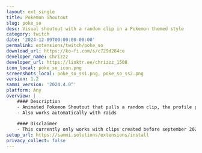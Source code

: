 ```yaml
---
layout: ext_single
title: Pokemon Shoutout
slug: poke_so
desc: Visual shoutout with a random clip in a Pokemon themed style
category: twitch
date: '2024-12-09T00:00:00-00:00'
permalink: extensions/twitch/poke_so
download_url: https://ko-fi.com/s/c729d284ce
developer_name: Chrizzz
developer_url: https://linktr.ee/chrizzz_1508
icon_local: poke_so_icon.png
screenshots_local: poke_so_ss1.png, poke_so_ss2.png
version: 1.2
sammi_version: '2024.4.0^'
platform: Any
overview: |
    #### Description
    - Animated Pokemon Shoutout that pulls a random clip, the profile picture and the bio of the Twitch user you want to shoutout
    - Also works automatically with raids
    
    #### Disclaimer
    - This currently only works with clips created before september 2024 (will be updated soon)
setup_url: https://sammi.solutions/extensions/install
privacy_collect: false
---
```

